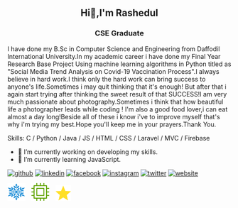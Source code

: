 ## <p align="center">Hi👋,I'm Rashedul</p>
### <p align="center">CSE Graduate</p>

I have done my B.Sc in Computer Science and Engineering from Daffodil International University.In my academic career i have done my Final Year Research Base Project Using machine learning algorithms in Python titled as "Social Media Trend Analysis on Covid-19 Vaccination Process".I always believe in hard work.I think only the hard work can bring success to anyone's life.Sometimes i may quit thinking that it's enough! But after that i again start trying after thinking the sweet result of that SUCCESS!I am very much passionate about photography.Sometimes i think that how beautiful life a photographer leads while coding ! I'm also a good food lover,i can eat almost a day long!Beside all of these i know i've to improve myself that's why i'm trying my best.Hope you'll keep me in your prayers.Thank You.


Skills: C / Python / Java / JS / HTML / CSS / Laravel / MVC / Firebase  

- 🔭 I’m currently working on developing my skills. 
- 🌱 I’m currently learning JavaScript. 


[<img src='https://cdn.jsdelivr.net/npm/simple-icons@3.0.1/icons/github.svg' alt='github' height='40'>](https://github.com/https://github.com/Rashedul-Islam-Rishad)  [<img src='https://cdn.jsdelivr.net/npm/simple-icons@3.0.1/icons/linkedin.svg' alt='linkedin' height='40'>](https://www.linkedin.com/in/https://www.linkedin.com/in/a-s-m-rashedul-islam-6437011b3//)  [<img src='https://cdn.jsdelivr.net/npm/simple-icons@3.0.1/icons/facebook.svg' alt='facebook' height='40'>](https://www.facebook.com/https://www.facebook.com/asmrashedul.rishad)  [<img src='https://cdn.jsdelivr.net/npm/simple-icons@3.0.1/icons/instagram.svg' alt='instagram' height='40'>](https://www.instagram.com/https://www.instagram.com/ripublicanrishad//)  [<img src='https://cdn.jsdelivr.net/npm/simple-icons@3.0.1/icons/twitter.svg' alt='twitter' height='40'>](https://twitter.com/https://twitter.com/RASHEDU06913663)  [<img src='https://cdn.jsdelivr.net/npm/simple-icons@3.0.1/icons/icloud.svg' alt='website' height='40'>](https://sites.google.com/diu.edu.bd/rashedulislam13/home)  

<a href='https://archiveprogram.github.com/'><img src='https://raw.githubusercontent.com/acervenky/animated-github-badges/master/assets/acbadge.gif' width='40' height='40'></a> <a href='https://docs.github.com/en/developers'><img src='https://raw.githubusercontent.com/acervenky/animated-github-badges/master/assets/devbadge.gif' width='40' height='40'></a> <a href='https://stars.github.com/'><img src='https://raw.githubusercontent.com/acervenky/animated-github-badges/master/assets/starbadge.gif' width='35' height='35'></a> 



